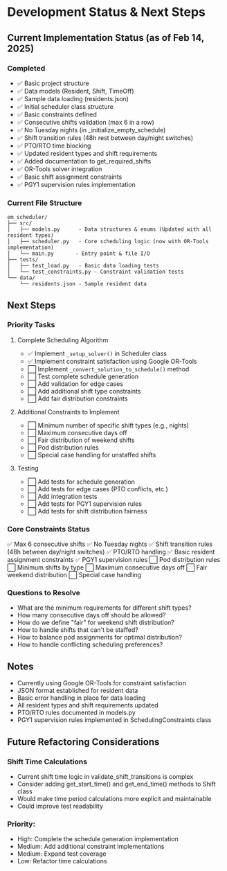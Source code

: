 # Development Status & Next Steps

## Current Implementation Status (as of Feb 14, 2025)

### Completed
- ✅ Basic project structure
- ✅ Data models (Resident, Shift, TimeOff)
- ✅ Sample data loading (residents.json)
- ✅ Initial scheduler class structure
- ✅ Basic constraints defined
- ✅ Consecutive shifts validation (max 6 in a row)
- ✅ No Tuesday nights (in _initialize_empty_schedule)
- ✅ Shift transition rules (48h rest between day/night switches)
- ✅ PTO/RTO time blocking
- ✅ Updated resident types and shift requirements
- ✅ Added documentation to get_required_shifts
- ✅ OR-Tools solver integration
- ✅ Basic shift assignment constraints
- ✅ PGY1 supervision rules implementation

### Current File Structure
```
em_scheduler/
├── src/
│   ├── models.py      - Data structures & enums (Updated with all resident types)
│   ├── scheduler.py   - Core scheduling logic (now with OR-Tools implementation)
│   └── main.py       - Entry point & file I/O
├── tests/
│   ├── test_load.py   - Basic data loading tests
│   └── test_constraints.py - Constraint validation tests
└── data/
    └── residents.json - Sample resident data
```

## Next Steps

### Priority Tasks
1. Complete Scheduling Algorithm
   - ✅ Implement `_setup_solver()` in Scheduler class
   - ✅ Implement constraint satisfaction using Google OR-Tools
   - ⬜ Implement `_convert_solution_to_schedule()` method
   - ⬜ Test complete schedule generation
   - ⬜ Add validation for edge cases
   - ⬜ Add additional shift type constraints
   - ⬜ Add fair distribution constraints

2. Additional Constraints to Implement
   - ⬜ Minimum number of specific shift types (e.g., nights)
   - ⬜ Maximum consecutive days off
   - ⬜ Fair distribution of weekend shifts
   - ⬜ Pod distribution rules
   - ⬜ Special case handling for unstaffed shifts

3. Testing
   - ⬜ Add tests for schedule generation
   - ⬜ Add tests for edge cases (PTO conflicts, etc.)
   - ⬜ Add integration tests
   - ⬜ Add tests for PGY1 supervision rules
   - ⬜ Add tests for shift distribution fairness

### Core Constraints Status
✅ Max 6 consecutive shifts
✅ No Tuesday nights
✅ Shift transition rules (48h between day/night switches)
✅ PTO/RTO handling
✅ Basic resident assignment constraints
✅ PGY1 supervision rules
⬜ Pod distribution rules
⬜ Minimum shifts by type
⬜ Maximum consecutive days off
⬜ Fair weekend distribution
⬜ Special case handling

### Questions to Resolve
- What are the minimum requirements for different shift types?
- How many consecutive days off should be allowed?
- How do we define "fair" for weekend shift distribution?
- How to handle shifts that can't be staffed?
- How to balance pod assignments for optimal distribution?
- How to handle conflicting scheduling preferences?

## Notes
- Currently using Google OR-Tools for constraint satisfaction
- JSON format established for resident data
- Basic error handling in place for data loading
- All resident types and shift requirements updated
- PTO/RTO rules documented in models.py
- PGY1 supervision rules implemented in SchedulingConstraints class

## Future Refactoring Considerations
### Shift Time Calculations
- Current shift time logic in validate_shift_transitions is complex
- Consider adding get_start_time() and get_end_time() methods to Shift class
- Would make time period calculations more explicit and maintainable
- Could improve test readability

### Priority:
- High: Complete the schedule generation implementation
- Medium: Add additional constraint implementations
- Medium: Expand test coverage
- Low: Refactor time calculations